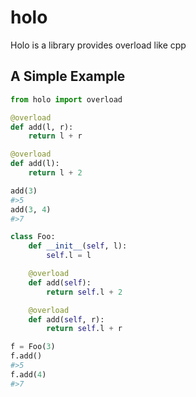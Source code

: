 # holo
Holo is a library provides overload like cpp

## A Simple Example

```py
from holo import overload

@overload
def add(l, r):
    return l + r

@overload
def add(l):
    return l + 2

add(3)
#>5
add(3, 4)
#>7

class Foo:
    def __init__(self, l):
        self.l = l

    @overload
    def add(self):
        return self.l + 2

    @overload
    def add(self, r):
        return self.l + r

f = Foo(3)
f.add()
#>5
f.add(4)
#>7
```